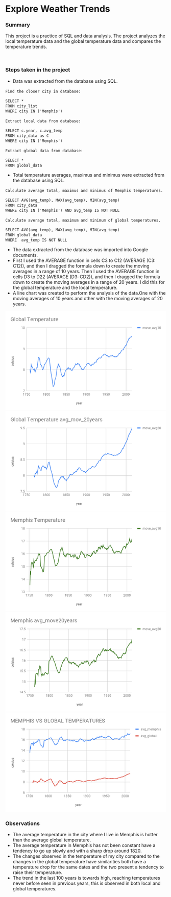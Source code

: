 # Explore Weather Trends

### Summary

This project is a practice of SQL and data analysis. The project analyzes the local temperature data and the global temperature data and compares the temperature trends.

 
### Steps taken in the project

* Data was extracted from the database using SQL.

`Find the closer city in database:`
~~~~
SELECT *
FROM city_list
WHERE city IN ('Memphis')
~~~~
`Extract local data from database:`
~~~~
SELECT c.year, c.avg_temp
FROM city_data as C
WHERE city IN ('Memphis')
~~~~

`Extract global data from database:`
~~~~
SELECT *
FROM global_data
~~~~
* Total temperature averages, maximus and minimus were extracted from the database using SQL.

`Calculate average total, maximus and minimus of Memphis temperatures.`
~~~~
SELECT AVG(avg_temp), MAX(avg_temp), MIN(avg_temp)
FROM city_data
WHERE city IN ('Memphis') AND avg_temp IS NOT NULL
~~~~
`Calculate average total, maximum and minimum of global temperatures.`
~~~~
SELECT AVG(avg_temp), MAX(avg_temp), MIN(avg_temp)
FROM global_data
WHERE  avg_temp IS NOT NULL
~~~~
* The data extracted from the database was imported into Google documents.
* First I used the AVERAGE function in cells C3 to C12 (AVERAGE (C3: C12)), and then I dragged the formula down to create the moving averages in a range of 10 years. Then I used the AVERAGE function in cells D3 to D22 (AVERAGE (D3: CD2)), and then I dragged the formula down to create the moving averages in a range of 20 years. I did this for the global temperature and the local temperature.
* A line chart was created to perform the analysis of the data.One with the moving averages of 10 years and other with the moving averages of 20 years.

![Temperature Global average move 10 years](Global10.png)
![Temperature Global average move 20 years](Global20.png)
![Temperature Memphis average move 10 years](Memphis10.png)
![Temperature Memphis average move 10 years](Memphis20.png)
![Temperature Global vs Memphis](MemphisVsGlobal.png)

### Observations

* The average temperature in the city where I live in Memphis is hotter than the average global temperature.
* The average temperature in Memphis has not been constant have a tendency to go up slowly and with a sharp drop around 1820.
* The changes observed in the temperature of my city compared to the changes in the global temperature have similarities both have a temperature drop for the same dates and the two present a tendency to raise their temperature.
* The trend in the last 100 years is towards high, reaching temperatures never before seen in previous years, this is observed in both local and global temperatures.